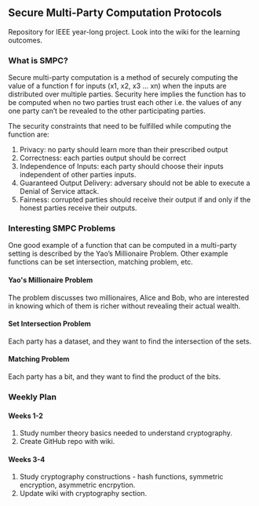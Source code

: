 ## Secure Multi-Party Computation Protocols
Repository for IEEE year-long project. Look into the wiki for the learning outcomes.

### What is SMPC?
Secure multi-party computation is a method of securely computing the value of a function f for inputs (x1, x2, x3 … xn) when the inputs are distributed over multiple parties. Security here implies the function has to be computed when no two parties trust each other i.e. the values of any one party can’t be revealed to the other participating parties.

The security constraints that need to be fulfilled while computing the function are:
1. Privacy: no party should learn more than their prescribed output
2. Correctness: each parties output should be correct
3. Independence of Inputs: each party should choose their inputs independent of other parties inputs.
4. Guaranteed Output Delivery: adversary should not be able to execute a Denial of Service attack.
5. Fairness: corrupted parties should receive their output if and only if the honest parties receive their outputs.

### Interesting SMPC Problems
One good example of a function that can be computed in a multi-party setting is described by the Yao’s Millionaire Problem. Other example functions can be set intersection, matching problem, etc.

#### Yao's Millionaire Problem
The problem discusses two millionaires, Alice and Bob, who are interested in knowing which of them is richer without revealing their actual wealth. 

#### Set Intersection Problem
Each party has a dataset, and they want to find the intersection of the sets. 

#### Matching Problem
Each party has a bit, and they want to find the product of the bits.

### Weekly Plan
#### Weeks 1-2
1. Study number theory basics needed to understand cryptography.
2. Create GitHub repo with wiki.

#### Weeks 3-4
1. Study cryptography constructions - hash functions, symmetric encryption, asymmetric encrpytion.
2. Update wiki with cryptography section.
